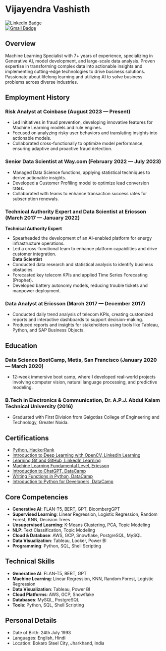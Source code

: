 # Vijayendra Vashisth

[![Linkedin Badge](https://i.imgur.com/USA1bgH.png?2)](https://www.linkedin.com/in/vijayendra-vashisth/)  
[![Gmail Badge](https://i.imgur.com/cHzBpTN.jpg?2)](mailto:vijayendraaryan@gmail.com)

## Overview  
Machine Learning Specialist with 7+ years of experience, specializing in Generative AI, model development, and large-scale data analysis. Proven expertise in transforming complex data into actionable insights and implementing cutting-edge technologies to drive business solutions. Passionate about lifelong learning and utilizing AI to solve business problems across diverse industries.

## Employment History  

### Risk Analyst at Coinbase (August 2023 — Present)  
- Led initiatives in fraud prevention, developing innovative features for Machine Learning models and rule engines.  
- Focused on analyzing risky user behaviors and translating insights into actionable models.  
- Collaborated cross-functionally to optimize model performance, ensuring adaptive and proactive fraud detection.

### Senior Data Scientist at Way.com (February 2022 — July 2023)  
- Managed Data Science functions, applying statistical techniques to derive actionable insights.  
- Developed a Customer Profiling model to optimize lead conversion rates.  
- Collaborated with teams to enhance transaction success rates for subscription renewals.

### Technical Authority Expert and Data Scientist at Ericsson (March 2017 — January 2022)  
**Technical Authority Expert**  
- Spearheaded the development of an AI-enabled platform for energy infrastructure operations.  
- Led a cross-functional team to enhance platform capabilities and drive customer integration.  
**Data Scientist**  
- Conducted data research and statistical analysis to identify business obstacles.  
- Forecasted key telecom KPIs and applied Time Series Forecasting (Prophet).  
- Developed battery autonomy models, reducing trouble tickets and manpower deployment.

### Data Analyst at Ericsson (March 2017 — December 2017)  
- Conducted daily trend analysis of telecom KPIs, creating customized reports and interactive dashboards to support decision-making.  
- Produced reports and insights for stakeholders using tools like Tableau, Python, and SAP Business Objects.

## Education  

### Data Science BootCamp, Metis, San Francisco (January 2020 — March 2020)  
- 12-week immersive boot camp, where I developed real-world projects involving computer vision, natural language processing, and predictive modeling.

### B.Tech in Electronics & Communication, Dr. A.P.J. Abdul Kalam Technical University (2016)  
- Graduated with First Division from Galgotias College of Engineering and Technology, Greater Noida.

## Certifications  
- [Python, HackerRank](https://www.hackerrank.com/certificates/bcf6554fbd52)  
- [Introduction to Deep Learning with OpenCV, LinkedIn Learning](https://www.linkedin.com/learning/certificates/6b14aa4badd15de1bb7ab9b540f87986c8431b830259e0ea3dafd543878fc4ad?trk=backfilled_certificate&lipi=urn%3Ali%3Apage%3Ad_flagship3_profile_view_base_certifications_details%3BcH8kSEdBTb%2BXadZmsvLCOA%3D%3D)
- [Learning Git and GitHub, LinkedIn Learning](https://www.linkedin.com/learning/certificates/712d4cc92121f59762a4f7137eb40e77df0522d8e864984d890fdc61440b374c?trk=backfilled_certificate&lipi=urn%3Ali%3Apage%3Ad_flagship3_profile_view_base_certifications_details%3BcH8kSEdBTb%2BXadZmsvLCOA%3D%3D)
- [Machine Learning Fundamental Level, Ericsson](https://www.youracclaim.com/badges/65884670-b8ac-480a-9e31-25879881ced0?source=linked_in_profile)
- [Introduction to ChatGPT, DataCamp](https://www.datacamp.com/completed/statement-of-accomplishment/course/14827d9ef774dc59943523180fe19984ca16caea)
- [Writing Functions in Python, DataCamp](https://www.datacamp.com/statement-of-accomplishment/course/7422f78fc32eed888cfa8cc4f4646698faae6b05?raw=1)
- [Introduction to Python for Developers, DataCamp](https://www.datacamp.com/statement-of-accomplishment/course/25f1d19173f3dbe46f5342e6d8b5a4e5b52812d6?raw=1)

## Core Competencies  
- **Generative AI**: FLAN-T5, BERT, GPT, BloombergGPT  
- **Supervised Learning**: Linear Regression, Logistic Regression, Random Forest, KNN, Decision Trees  
- **Unsupervised Learning**: K-Means Clustering, PCA, Topic Modeling  
- **NLP**: Text Classification, Topic Modeling  
- **Cloud & Database**: AWS, GCP, Snowflake, PostgreSQL, MySQL  
- **Data Visualization**: Tableau, Looker, Power BI  
- **Programming**: Python, SQL, Shell Scripting

## Technical Skills  
- **Generative AI**: FLAN-T5, BERT, GPT  
- **Machine Learning**: Linear Regression, KNN, Random Forest, Logistic Regression  
- **Data Visualization**: Tableau, Power BI  
- **Cloud Platforms**: AWS, GCP, Snowflake  
- **Databases**: MySQL, PostgreSQL  
- **Tools**: Python, SQL, Shell Scripting

## Personal Details  
- Date of Birth: 24th July 1993  
- Languages: English, Hindi  
- Location: Bokaro Steel City, Jharkhand, India
